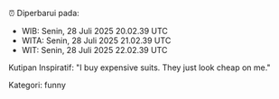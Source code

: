 ⏰ Diperbarui pada:
- WIB: Senin, 28 Juli 2025 20.02.39 UTC
- WITA: Senin, 28 Juli 2025 21.02.39 UTC
- WIT: Senin, 28 Juli 2025 22.02.39 UTC

Kutipan Inspiratif:
"I buy expensive suits. They just look cheap on me."


Kategori: funny

